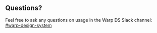 ## Questions?
Feel free to ask any questions on usage in the Warp DS Slack channel: [#warp-design-system](https://sch-chat.slack.com/archives/C04P0GYTHPV)
